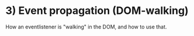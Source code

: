 # 3) Event propagation (DOM-walking)

How an eventlistener is "walking" in the DOM, and how to use that.